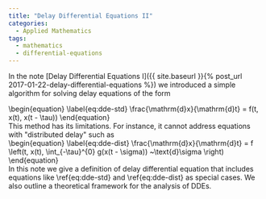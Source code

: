 ```yaml
---
title: "Delay Differential Equations II"
categories:
  - Applied Mathematics
tags:
  - mathematics
  - differential-equations
---
```


In the note [Delay Differential Equations I]({{ site.baseurl }}{% post_url 2017-01-22-delay-differential-equations %})
we introduced a simple algorithm for solving delay equations of the form
<div class="mathjax">\begin{equation} \label{eq:dde-std} 
  \frac{\mathrm{d}x}{\mathrm{d}t} = f(t, x(t), x(t - \tau))
\end{equation}</div>
This method has its limitations. For instance, it cannot address equations with "distributed delay" such as
<div class="mathjax">\begin{equation} \label{eq:dde-dist}
  \frac{\mathrm{d}x}{\mathrm{d}t} = f \left(t, x(t), \int_{-\tau}^{0} g(x(t - \sigma)) ~\text{d}\sigma \right)
\end{equation}</div>
In this note we give a definition of delay differential equation that includes equations like \ref{eq:dde-std} and \ref{eq:dde-dist}
as special cases. We also outline a theoretical framework for the analysis of DDEs.
